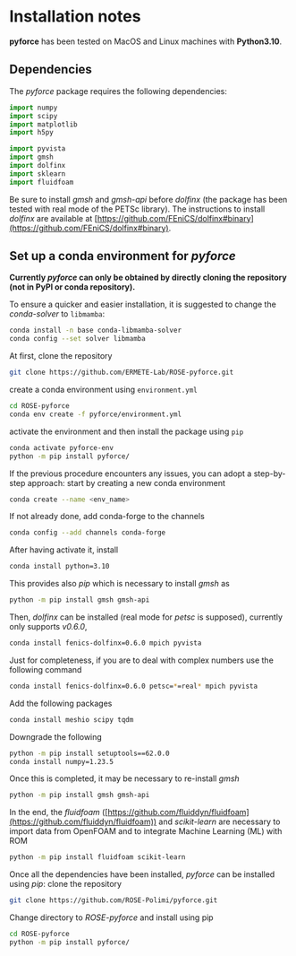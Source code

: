 # Installation notes

**pyforce** has been tested on MacOS and Linux machines with **Python3.10**.

## Dependencies
The *pyforce* package requires the following dependencies:

```python
import numpy
import scipy
import matplotlib
import h5py

import pyvista
import gmsh
import dolfinx
import sklearn
import fluidfoam
```

Be sure to install *gmsh* and *gmsh-api* before *dolfinx* (the package has been tested with real mode of the PETSc library). The instructions to install *dolfinx* are available at [https://github.com/FEniCS/dolfinx#binary](https://github.com/FEniCS/dolfinx#binary).

## Set up a conda environment for *pyforce*

**Currently *pyforce* can only be obtained by directly cloning the repository (not in PyPI or conda repository).**

To ensure a quicker and easier installation, it is suggested to change the *conda-solver* to `libmamba`:
```bash
conda install -n base conda-libmamba-solver
conda config --set solver libmamba
```

At first, clone the repository
```bash
git clone https://github.com/ERMETE-Lab/ROSE-pyforce.git
```
create a conda environment using `environment.yml`
```bash
cd ROSE-pyforce
conda env create -f pyforce/environment.yml
```
activate the environment and then install the package using `pip`
```bash
conda activate pyforce-env
python -m pip install pyforce/
```

If the previous procedure encounters any issues, you can adopt a step-by-step approach: start by creating a new conda environment
```bash
conda create --name <env_name>
```
If not already done, add conda-forge to the channels
```bash
conda config --add channels conda-forge
```
After having activate it, install
```bash
conda install python=3.10
```
This provides also *pip* which is necessary to install *gmsh* as
```bash
python -m pip install gmsh gmsh-api
```
Then, *dolfinx* can be installed (real mode for *petsc* is supposed), currently only supports *v0.6.0*,
```bash
conda install fenics-dolfinx=0.6.0 mpich pyvista
```
Just for completeness, if you are to deal with complex numbers use the following command
```bash
conda install fenics-dolfinx=0.6.0 petsc=*=real* mpich pyvista
```
Add the following packages
```bash
conda install meshio scipy tqdm
```
Downgrade the following
```bash
python -m pip install setuptools==62.0.0
conda install numpy=1.23.5
```
Once this is completed, it may be necessary to re-install *gmsh*
```bash
python -m pip install gmsh gmsh-api
```
In the end, the *fluidfoam* ([https://github.com/fluiddyn/fluidfoam](https://github.com/fluiddyn/fluidfoam)) and *scikit-learn* are necessary to import data from OpenFOAM and to integrate Machine Learning (ML) with ROM
```bash
python -m pip install fluidfoam scikit-learn
```
Once all the dependencies have been installed, *pyforce* can be installed using *pip*: clone the repository
```bash
git clone https://github.com/ROSE-Polimi/pyforce.git
```
Change directory to *ROSE-pyforce* and install using pip
```bash
cd ROSE-pyforce
python -m pip install pyforce/
```
